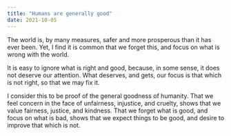 ```yaml
---
title: "Humans are generally good"
date: 2021-10-05
---
```


The world is, by many measures, safer and more prosperous than it has ever been.
Yet, I find it is common that we forget this, and focus on what is wrong with
the world.

It is easy to ignore what is right and good, because, in some sense, it does not
deserve our attention. What deserves, and gets, our focus is that which is not
right, so that we may fix it.

I consider this to be proof of the general goodness of humanity. That we feel
concern in the face of unfairness, injustice, and cruelty, shows that we value
fairness, justice, and kindness. That we forget what is good, and focus on what
is bad, shows that we expect things to be good, and desire to improve that which
is not.
